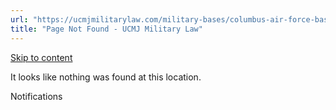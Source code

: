 ```yaml
---
url: "https://ucmjmilitarylaw.com/military-bases/columbus-air-force-base-mississippi-military-defense-lawyer-ucmj-legal-guide/%7Blocation14"
title: "Page Not Found - UCMJ Military Law"
---
```


[Skip to content](https://ucmjmilitarylaw.com/military-bases/columbus-air-force-base-mississippi-military-defense-lawyer-ucmj-legal-guide/%7Blocation14#content)

It looks like nothing was found at this location.

Notifications